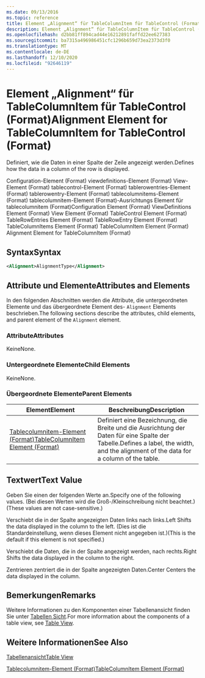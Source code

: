 ```yaml
---
ms.date: 09/13/2016
ms.topic: reference
title: Element „Alignment“ für TableColumnItem für TableControl (Format)
description: Element „Alignment“ für TableColumnItem für TableControl (Format)
ms.openlocfilehash: d2bb81ff894cad44e16212891faffd22ee627383
ms.sourcegitcommit: ba7315a496986451cfc1296b659d73ea2373d3f0
ms.translationtype: MT
ms.contentlocale: de-DE
ms.lasthandoff: 12/10/2020
ms.locfileid: "92646119"
---
```

# <a name="alignment-element-for-tablecolumnitem-for-tablecontrol-format"></a><span data-ttu-id="61157-103">Element „Alignment“ für TableColumnItem für TableControl (Format)</span><span class="sxs-lookup"><span data-stu-id="61157-103">Alignment Element for TableColumnItem for TableControl (Format)</span></span>

<span data-ttu-id="61157-104">Definiert, wie die Daten in einer Spalte der Zeile angezeigt werden.</span><span class="sxs-lookup"><span data-stu-id="61157-104">Defines how the data in a column of the row is displayed.</span></span>

<span data-ttu-id="61157-105">Configuration-Element (Format) viewdefinitions-Element (Format) View-Element (Format) tablecontrol-Element (Format) tablerowentries-Element (Format) tablerowentry-Element (Format) tablecolumnitems-Element (Format) tablecolumnitem-Element (Format)-Ausrichtungs Element für tablecolumnitem (Format)</span><span class="sxs-lookup"><span data-stu-id="61157-105">Configuration Element (Format) ViewDefinitions Element (Format) View Element (Format) TableControl Element (Format) TableRowEntries Element (Format) TableRowEntry Element (Format) TableColumnItems Element (Format) TableColumnItem Element (Format) Alignment Element for TableColumnItem (Format)</span></span>

## <a name="syntax"></a><span data-ttu-id="61157-106">Syntax</span><span class="sxs-lookup"><span data-stu-id="61157-106">Syntax</span></span>

```xml
<Alignment>AlignmentType</Alignment>
```

## <a name="attributes-and-elements"></a><span data-ttu-id="61157-107">Attribute und Elemente</span><span class="sxs-lookup"><span data-stu-id="61157-107">Attributes and Elements</span></span>

<span data-ttu-id="61157-108">In den folgenden Abschnitten werden die Attribute, die untergeordneten Elemente und das übergeordnete Element des- `Alignment` Elements beschrieben.</span><span class="sxs-lookup"><span data-stu-id="61157-108">The following sections describe the attributes, child elements, and parent element of the `Alignment` element.</span></span>

### <a name="attributes"></a><span data-ttu-id="61157-109">Attribute</span><span class="sxs-lookup"><span data-stu-id="61157-109">Attributes</span></span>

<span data-ttu-id="61157-110">Keine</span><span class="sxs-lookup"><span data-stu-id="61157-110">None.</span></span>

### <a name="child-elements"></a><span data-ttu-id="61157-111">Untergeordnete Elemente</span><span class="sxs-lookup"><span data-stu-id="61157-111">Child Elements</span></span>

<span data-ttu-id="61157-112">Keine</span><span class="sxs-lookup"><span data-stu-id="61157-112">None.</span></span>

### <a name="parent-elements"></a><span data-ttu-id="61157-113">Übergeordnete Elemente</span><span class="sxs-lookup"><span data-stu-id="61157-113">Parent Elements</span></span>

|<span data-ttu-id="61157-114">Element</span><span class="sxs-lookup"><span data-stu-id="61157-114">Element</span></span>|<span data-ttu-id="61157-115">Beschreibung</span><span class="sxs-lookup"><span data-stu-id="61157-115">Description</span></span>|
|-------------|-----------------|
|[<span data-ttu-id="61157-116">Tablecolumnitem-Element (Format)</span><span class="sxs-lookup"><span data-stu-id="61157-116">TableColumnItem Element (Format)</span></span>](./tablecolumnitem-element-for-tablecolumnitems-for-tablecontrol-format.md)|<span data-ttu-id="61157-117">Definiert eine Bezeichnung, die Breite und die Ausrichtung der Daten für eine Spalte der Tabelle.</span><span class="sxs-lookup"><span data-stu-id="61157-117">Defines a label, the width, and the alignment of the data for a column of the table.</span></span>|

## <a name="text-value"></a><span data-ttu-id="61157-118">Textwert</span><span class="sxs-lookup"><span data-stu-id="61157-118">Text Value</span></span>

<span data-ttu-id="61157-119">Geben Sie einen der folgenden Werte an.</span><span class="sxs-lookup"><span data-stu-id="61157-119">Specify one of the following values.</span></span> <span data-ttu-id="61157-120">(Bei diesen Werten wird die Groß-/Kleinschreibung nicht beachtet.)</span><span class="sxs-lookup"><span data-stu-id="61157-120">(These values are not case-sensitive.)</span></span>

<span data-ttu-id="61157-121">Verschiebt die in der Spalte angezeigten Daten links nach links.</span><span class="sxs-lookup"><span data-stu-id="61157-121">Left Shifts the data displayed in the column to the left.</span></span> <span data-ttu-id="61157-122">(Dies ist die Standardeinstellung, wenn dieses Element nicht angegeben ist.)</span><span class="sxs-lookup"><span data-stu-id="61157-122">(This is the default if this element is not specified.)</span></span>

<span data-ttu-id="61157-123">Verschiebt die Daten, die in der Spalte angezeigt werden, nach rechts.</span><span class="sxs-lookup"><span data-stu-id="61157-123">Right Shifts the data displayed in the column to the right.</span></span>

<span data-ttu-id="61157-124">Zentrieren zentriert die in der Spalte angezeigten Daten.</span><span class="sxs-lookup"><span data-stu-id="61157-124">Center Centers the data displayed in the column.</span></span>

## <a name="remarks"></a><span data-ttu-id="61157-125">Bemerkungen</span><span class="sxs-lookup"><span data-stu-id="61157-125">Remarks</span></span>

<span data-ttu-id="61157-126">Weitere Informationen zu den Komponenten einer Tabellenansicht finden Sie unter [Tabellen Sicht](./creating-a-table-view.md).</span><span class="sxs-lookup"><span data-stu-id="61157-126">For more information about the components of a table view, see [Table View](./creating-a-table-view.md).</span></span>

## <a name="see-also"></a><span data-ttu-id="61157-127">Weitere Informationen</span><span class="sxs-lookup"><span data-stu-id="61157-127">See Also</span></span>

[<span data-ttu-id="61157-128">Tabellenansicht</span><span class="sxs-lookup"><span data-stu-id="61157-128">Table View</span></span>](./creating-a-table-view.md)

[<span data-ttu-id="61157-129">Tablecolumnitem-Element (Format)</span><span class="sxs-lookup"><span data-stu-id="61157-129">TableColumnItem Element (Format)</span></span>](./tablecolumnitem-element-for-tablecolumnitems-for-tablecontrol-format.md)
